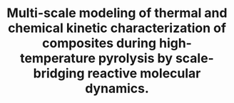 ---
title: "Multi-scale modeling of thermal and chemical kinetic characterization of composites during high-temperature pyrolysis by scale-bridging reactive molecular dynamics."
collection: publications
category: conferences
permalink: /publication/Conference
excerpt: 'ICHMT (2024), Istanbul, Türkiye. (Oral presentation) '
venue: 'International Communications in Heat and Mass Transfer'
---